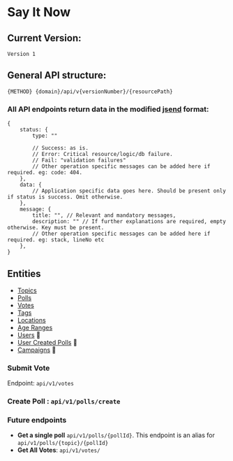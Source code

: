 
# Say It Now 
## Current Version:
`Version 1`

## General API structure:

`{METHOD} {domain}/api/v{versionNumber}/{resourcePath}`


### All API endpoints return data in the modified [jsend](https://github.com/omniti-labs/jsend) format: 
```
{
    status: {
        type: ""
        
        // Success: as is.
        // Error: Critical resource/logic/db failure.
        // Fail: "validation failures"
        // Other operation specific messages can be added here if required. eg: code: 404.
    },
    data: {
        // Application specific data goes here. Should be present only if status is success. Omit otherwise.
    },
    message: {
        title: "", // Relevant and mandatory messages,
        description: "" // If further explanations are required, empty otherwise. Key must be present.
        // Other operation specific messages can be added here if required. eg: stack, lineNo etc
    },
}
```

## Entities
* [Topics](./topics.md)
* [Polls](./polls.md)
* [Votes](./votes.md)
* [Tags](./tags.md)
* [Locations](./locations.md)
* [Age Ranges](./ageRanges.md)
* [Users](./users.md) :construction:
* [User Created Polls](./userPolls.md) :construction:
* [Campaigns](./campaigns.md) :construction:

### Submit Vote

Endpoint:  `api/v1/votes`


### Create Poll : `api/v1/polls/create`


### Future endpoints
* **Get a single poll** `api/v1/polls/{pollId}`. This endpoint is an alias for  `api/v1/polls/{topic}/{pollId}`
* **Get All Votes**: `api/v1/votes/`
